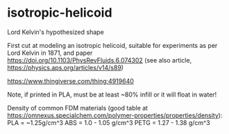 # isotropic-helicoid 

Lord Kelvin's hypothesized shape 

First cut at modeling an isotropic helicoid, suitable
for experiments as per Lord Kelvin in 1871, and paper
https://doi.org/10.1103/PhysRevFluids.6.074302 (see 
also article, https://physics.aps.org/articles/v14/s89)

https://www.thingiverse.com/thing:4919640

Note, if printed in PLA, must be at least ~80% infill
or it will float in water!

Density of common FDM materials (good table at 
https://omnexus.specialchem.com/polymer-properties/properties/density):
PLA = ~1.25g/cm^3
ABS = 1.0 - 1.05 g/cm^3
PETG = 1.27 - 1.38 g/cm^3

